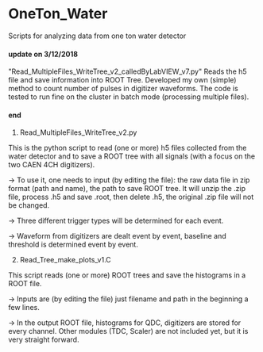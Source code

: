 # OneTon_Water
Scripts for analyzing data from one ton water detector

#### update on 3/12/2018 ####
"Read_MultipleFiles_WriteTree_v2_calledByLabVIEW_v7.py"
    Reads the h5 file and save information into ROOT Tree.
    Developed my own (simple) method to count number of pulses in digitizer waveforms.
    The code is tested to run fine on the cluster in batch mode (processing multiple files).
#### end ####

1. Read_MultipleFiles_WriteTree_v2.py

This is the python script to read (one or more) h5 files collected from the water detector and to save a ROOT tree with all signals (with a focus on the two CAEN 4CH digitizers).

-> To use it, one needs to input (by editing the file): the raw data file in zip format (path and name), the path to save ROOT tree. It will unzip the .zip file, process .h5 and save .root, then delete .h5, the original .zip file will not be changed. 

-> Three different trigger types will be determined for each event.

-> Waveform from digitizers are dealt event by event, baseline and threshold is determined event by event.

2. Read_Tree_make_plots_v1.C

This script reads (one or more) ROOT trees and save the histograms in a ROOT file.

-> Inputs are (by editing the file) just filename and path in the beginning a few lines.

-> In the output ROOT file, histograms for QDC, digitizers are stored for every channel. Other modules (TDC, Scaler) are not included yet, but it is very straight forward.
